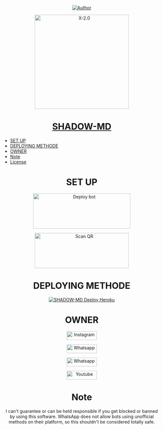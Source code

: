 <p align="center">
<a href="https://github.com/JoyBoySer"><img title="Author" src="https://img.shields.io/badge/CREATOR-ᴊᴏʏ ʙᴏʏ ꜱᴇʀ-black.svg?style=for-the-badge&logo=github"></a>
<p align="center">  
  <a href="https://bit.ly/m/SHADOW-MD"> 
    <img alt="X-2.0" height="300" src="https://i.imgur.com/EBmqEoB.jpeg">
    <h1 align="center">SHADOW-MD</h1>
  </a>

- [SET UP](#setup)
- [DEPLOYING METHODE](#deployingmethode)
- [OWNER](#owner)
- [Note](#note)
- [License](#License)

<div align="center">
  
# SET UP
<div align="center">
<a href="https://github.com/JoyBoySer/SHADOW-MD/fork" target="blank"><img align="center" src="https://i.imgur.com/cxaSEWe.png" alt="Deploy bot" height="112" width="310" /></a>
  
  

   
<a href="https://bit.ly/m/SHADOW-MD"><img align="center" src="https://i.imgur.com/dzPTA6u.png" alt="Scan QR" height="112" width="300" /></a><br></div>

# DEPLOYING METHODE
  
  <a href="https://dashboard.heroku.com/new?template=https://github.com/JoyBoySer/SHADOW-MD.git"><img title="SHADOW-MD Deploy Heroku" src="https://img.shields.io/badge/DEPLOY HEROKU-h?color=black&style=for-the-badge&logo=heroku"></a>

# OWNER
<a href='https://www.instagram.com/joy_boy_ser_' target="_blank"><img alt='Instagram' src='https://img.shields.io/badge/CONTACT-h?color=black&style=for-the-badge&logo=instagram' width="96.35" height="28"/></a></p>
<a href='https://wa.me/+918714504817' target="_blank"><img alt='Whatsapp' src='https://img.shields.io/badge/CONTACT-h?color=black&style=for-the-badge&logo=whatsapp' width="96.35" height="28"/></a></p>
<a href='https://chat.whatsapp.com/KXje6Iq1XHY5JVdOnm0jKG' target="_blank"><img alt='Whatsapp' src='https://img.shields.io/badge/OFFICIAL-GC-h?color=black&style=for-the-badge&logo=whatsapp' width="96.35" height="28"/></a></p>
<a href='https://youtube.com/@JoyBoySer?si=9Mlrlu1mPflhkYsn' target="_blank"><img alt='Youtube' src='https://img.shields.io/badge/SUBSCRIBE-h?color=black&style=for-the-badge&logo=youtube' width="96.35" height="28"/></a></p>
</p>


# Note

I can't guarantee or can be held responsible if you get blocked or banned by using this software. WhatsApp does not allow bots using unofficial methods on their platform, so this shouldn't be considered totally safe. <br>

<div> </center></center>
